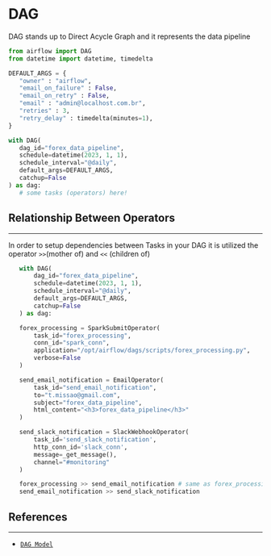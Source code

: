 # DAG
 DAG stands up to Direct Acycle Graph and it represents the data pipeline

 ```python
from airflow import DAG
from datetime import datetime, timedelta

DEFAULT_ARGS = {
    "owner" : "airflow",
    "email_on_failure" : False,
    "email_on_retry" : False,
    "email" : "admin@localhost.com.br",
    "retries" : 3,
    "retry_delay" : timedelta(minutes=1),
}

with DAG(
    dag_id="forex_data_pipeline",
    schedule=datetime(2023, 1, 1),
    schedule_interval="@daily",
    default_args=DEFAULT_ARGS,
    catchup=False
) as dag:
    # some tasks (operators) here! 
 ```

 ## Relationship Between Operators
 ---

 In order to setup dependencies between Tasks in your DAG it is utilized the operator `>>`(mother of) and `<<` (children of)

 ```python
    with DAG(
        dag_id="forex_data_pipeline",
        schedule=datetime(2023, 1, 1),
        schedule_interval="@daily",
        default_args=DEFAULT_ARGS,
        catchup=False
    ) as dag:

    forex_processing = SparkSubmitOperator(
        task_id="forex_processing",
        conn_id="spark_conn",
        application="/opt/airflow/dags/scripts/forex_processing.py",
        verbose=False
    )

    send_email_notification = EmailOperator(
        task_id="send_email_notification",
        to="t.missao@gmail.com",
        subject="forex_data_pipeline",
        html_content="<h3>forex_data_pipeline</h3>"
    )

    send_slack_notification = SlackWebhookOperator(
        task_id='send_slack_notification',
        http_conn_id='slack_conn',
        message=_get_message(),
        channel="#monitoring"
    )

    forex_processing >> send_email_notification # same as forex_processing.set_dowstream(send_email_notification)
    send_email_notification >> send_slack_notification
 ```

 ## References
 ---

 - [`DAG Model`](https://airflow.apache.org/docs/apache-airflow/stable/_api/airflow/models/dag/index.html#airflow.models.dag.DAG)